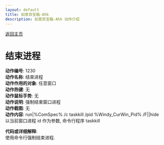 ```yaml
---
layout: default
title: 如意百宝箱-Ahk
description: 如意百宝箱-Ahk 动作介绍
---
```

<link rel="stylesheet" href="../actions/css/atom-one-light.min.css">
<script src="../actions/js/highlight.min.js"></script>
<script>hljs.highlightAll();</script>

[返回主页](../index.md)

# [](#header-2) 结束进程

**动作编号**: 1230  
**动作名称**: 结束进程  
**动作作用的对象**: 任意窗口  
**动作热键**: 无  
**动作鼠标手势**: 无  
**动作说明**: 强制结束窗口进程  
**动作截图**: 无  
**动作内容**: run|%ComSpec% /c taskkill /pid %Windy_CurWin_Pid% /F||hide  
以当前窗口进程 id 作为参数, 命令行程序 taskkill  

**代码或详细解释**:  
使用命令行强制结束进程.  